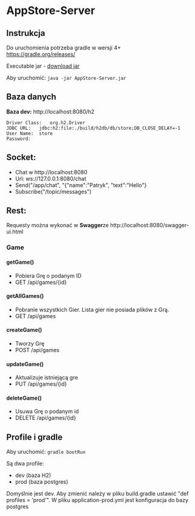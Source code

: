 # AppStore-Server

## Instrukcja
Do uruchomienia potrzeba gradle w wersji 4+  
https://gradle.org/releases/

Executable jar - [download jar](https://github.com/Patresss/AppStore-Server/raw/master/AppStore-Server.jar)

Aby uruchomić: ```java -jar AppStore-Server.jar```

## Baza danych
**Baza dev:** http://localhost:8080/h2
```
Driver Class:	org.h2.Driver
JDBC URL:	jdbc:h2:file:./build/h2db/db/store;DB_CLOSE_DELAY=-1
User Name:	store
Password:	
```

## Socket:
- Chat w http://localhost:8080
- Url: ws://127.0.0.1:8080/chat
- Send("/app/chat", "{\"name\":\"Patryk\", \"text\":\"Hello\"}
- Subscribe("/topic/messages")

## Rest:
Requesty można wykonać w **Swagger**ze http://localhost:8080/swagger-ui.html

### Game
#### getGame()
 - Pobiera Grę o podanym ID
 - GET /api/games/{id}
#### getAllGames()
 - Pobranie wszystkich Gier. Lista gier nie posiada plików z Grą.
 - GET /api/games
#### createGame()
- Tworzy Grę
- POST /api/games
#### updateGame()
- Aktualizuje istniejącą gre
- PUT /api/games/{id}
#### deleteGame()
- Usuwa Grę o podanym id
- DELETE /api/games/{id}
 
## Profile i gradle
Aby uruchomić: ```gradle bootRun```

Są dwa profile:
- dev (baza H2)
- prod (baza postgres)

Domyślnie jest dev. Aby zmienić należy w pliku build.gradle ustawić "def profiles = 'prod'". W pliku application-prod.yml jest konfiguracja do bazy postgres

